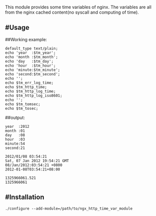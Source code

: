 This module provides some time variables of nginx. The variables are all from the nginx cached content(no syscall and computing of time).

#Usage
-----

##Working example:

    default_type text/plain;
    echo 'year  :$tm_year';
    echo 'month :$tm_month';
    echo 'day   :$tm_day';
    echo 'hour  :$tm_hour';
    echo 'minute:$tm_minute';
    echo 'second:$tm_second';
    echo ''; 
    echo $tm_err_log_time;
    echo $tm_http_time;
    echo $tm_http_log_time;
    echo $tm_http_log_iso8601;
    echo ''; 
    echo $tm_tomsec;
    echo $tm_tosec;

##output:

    year  :2012
    month :01
    day   :08
    hour  :03
    minute:54
    second:21

    2012/01/08 03:54:21
    Sat, 07 Jan 2012 19:54:21 GMT
    08/Jan/2012:03:54:21 +0800
    2012-01-08T03:54:21+08:00

    1325966061.521
    1325966061

#Installation
------------

    ./configure --add-module=/path/to/ngx_http_time_var_module


